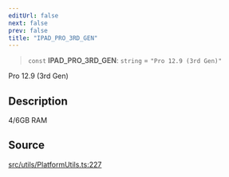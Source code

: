 ```yaml
---
editUrl: false
next: false
prev: false
title: "IPAD_PRO_3RD_GEN"
---
```


> `const` **IPAD\_PRO\_3RD\_GEN**: `string` = `"Pro 12.9 (3rd Gen)"`

Pro 12.9 (3rd Gen)

## Description

4/6GB RAM

## Source

[src/utils/PlatformUtils.ts:227](https://github.com/relishinc/dill-pixel/blob/543438455c9a47928084300159416186c2aa1095/src/utils/PlatformUtils.ts#L227)
